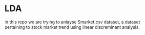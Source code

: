 # LDA
In this repo we are trying to anlayse Smarket.csv dataset, a dataset pertaining to stock market trend using linear discreminant analysis.
